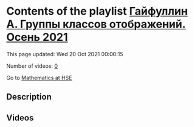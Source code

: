 # Contents of the playlist [Гайфуллин А. Группы классов отображений. Осень 2021](https://www.youtube.com/playlist?list=PLq3E5oubNNoAmYXjrYvptif63ZtJ7GXIb)

This page updated: Wed 20 Oct 2021 00:00:15

Number of videos: [0](#videos)

Go to [Mathematics at HSE](../README.md)

## Description



## Videos

